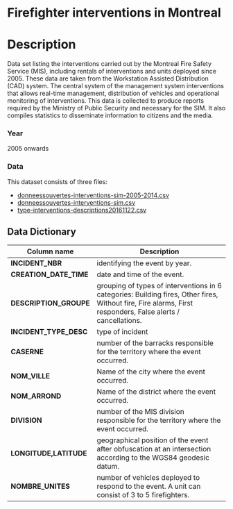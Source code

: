 
Firefighter interventions in Montreal
=======================================

# Description #  
Data set listing the interventions carried out by the Montreal Fire Safety Service (MIS), including rentals of interventions and units deployed since 2005. These data are taken from the Workstation Assisted Distribution (CAD) system. The central system of the management system interventions that allows real-time management, distribution of vehicles and operational monitoring of interventions. This data is collected to produce reports required by the Ministry of Public Security and necessary for the SIM. It also compiles statistics to disseminate information to citizens and the media.

### Year ###
2005 onwards

### Data ###
This dataset consists of three files:
  * [donneessouvertes-interventions-sim-2005-2014.csv](https://s3.ca-central-1.amazonaws.com/datascapes2017/Firefighters/donneesouvertes-interventions-sim-2005-2014.csv)
  * [donneessouvertes-interventions-sim.csv](https://s3.ca-central-1.amazonaws.com/datascapes2017/Firefighters/donneesouvertes-interventions-sim.csv)
  * [type-interventions-descriptions20161122.csv](https://s3.ca-central-1.amazonaws.com/datascapes2017/Firefighters/type-interventions-descriptions20161122.csv)

## Data Dictionary ##

| Column name | Description |
|-------------|-------------|
| __INCIDENT_NBR__ | identifying the event by year.|
| __CREATION_DATE_TIME__ | date and time of the event.|
| __DESCRIPTION_GROUPE__ | grouping of types of interventions in 6 categories: Building fires, Other fires, Without fire, Fire alarms, First responders, False alerts / cancellations. |
| __INCIDENT_TYPE_DESC__ |type of incident|
| __CASERNE__ |number of the barracks responsible for the territory where the event occurred.|
| __NOM_VILLE__ | Name of the city where the event occurred.|
| __NOM_ARROND__ | Name of the district where the event occurred.|
| __DIVISION__ | number of the MIS division responsible for the territory where the event occurred.|
| __LONGITUDE,LATITUDE__ | geographical position of the event after obfuscation at an intersection according to the WGS84 geodesic datum. |
| __NOMBRE_UNITES__ |number of vehicles deployed to respond to the event. A unit can consist of 3 to 5 firefighters.|
